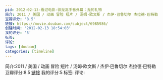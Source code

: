 ```yaml
---
pid: 2012-02-13-看过电影-驯龙高手番外篇：龙的礼物
简介: 2011 / 美国 / 动画 冒险 短片 / 汤姆·欧文斯 / 杰伊·巴鲁切尔 杰拉德·巴特勒
豆瓣评分: '8.5'
链接: https://movie.douban.com/subject/6985986/
创建时间: '2012-02-13 18:54:03'
我的评分: '5'
标签:
评论:
tags: [douban]
categories: [timeline]
---
```

简介:2011 / 美国 / 动画 冒险 短片 / 汤姆·欧文斯 / 杰伊·巴鲁切尔 杰拉德·巴特勒
豆瓣评分:8.5
[链接](https://movie.douban.com/subject/6985986/)
我的评分:5
标签:
评论:
